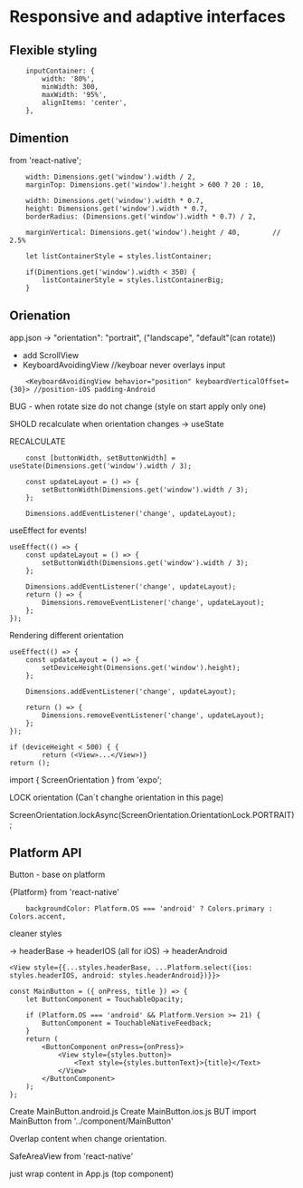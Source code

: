 # Responsive and adaptive interfaces

## Flexible styling

```
	inputContainer: {
		width: '80%',
		minWidth: 300,
		maxWidth: '95%',
		alignItems: 'center',
	},
```

## Dimention

from 'react-native';

```
	width: Dimensions.get('window').width / 2,
	marginTop: Dimensions.get('window').height > 600 ? 20 : 10,

	width: Dimensions.get('window').width * 0.7,
	height: Dimensions.get('window').width * 0.7,
	borderRadius: (Dimensions.get('window').width * 0.7) / 2,

	marginVertical: Dimensions.get('window').height / 40,        // 2.5%

	let listContainerStyle = styles.listContainer;

	if(Dimentions.get('window').width < 350) {
		listContainerStyle = styles.listContainerBig;
	}
```

## Orienation

app.json -> "orientation": "portrait", ("landscape", "default"(can rotate))

- add ScrollView
- KeyboardAvoidingView //keyboar never overlays input

```
	<KeyboardAvoidingView behavior="position" keyboardVerticalOffset={30}> //position-iOS padding-Android
```

BUG - when rotate size do not change (style on start apply only one)

SHOLD recalculate when orientation changes
-> useState

RECALCULATE

```
	const [buttonWidth, setButtonWidth] = useState(Dimensions.get('window').width / 3);

	const updateLayout = () => {
		setButtonWidth(Dimensions.get('window').width / 3);
	};

	Dimensions.addEventListener('change', updateLayout);
```

useEffect for events!

```
useEffect(() => {
	const updateLayout = () => {
		setButtonWidth(Dimensions.get('window').width / 3);
	};

	Dimensions.addEventListener('change', updateLayout);
	return () => {
		Dimensions.removeEventListener('change', updateLayout);
	};
});
```

Rendering different orientation

```
useEffect(() => {
	const updateLayout = () => {
		setDeviceHeight(Dimensions.get('window').height);
	};

	Dimensions.addEventListener('change', updateLayout);

	return () => {
		Dimensions.removeEventListener('change', updateLayout);
	};
});

if (deviceHeight < 500) { {
		return (<View>...</View>)}
return ();
```

import { ScreenOrientation } from 'expo';

LOCK orientation (Can`t changhe orientation in this page)

ScreenOrientation.lockAsync(ScreenOrientation.OrientationLock.PORTRAIT);

## Platform API

Button - base on platform

{Platform} from 'react-native'

```
	backgroundColor: Platform.OS === 'android' ? Colors.primary : Colors.accent,
```

cleaner styles

-> headerBase
-> headerIOS (all for iOS)
-> headerAndroid

```
<View style={{...styles.headerBase, ...Platform.select({ios: styles.headerIOS, android: styles.headerAndroid})}}>
```

```
const MainButton = ({ onPress, title }) => {
	let ButtonComponent = TouchableOpacity;

	if (Platform.OS === 'android' && Platform.Version >= 21) {
		ButtonComponent = TouchableNativeFeedback;
	}
	return (
		<ButtonComponent onPress={onPress}>
			<View style={styles.button}>
				<Text style={styles.buttonText}>{title}</Text>
			</View>
		</ButtonComponent>
	);
};
```

Create MainButton.android.js
Create MainButton.ios.js
BUT import MainButton from '../component/MainButton'

Overlap content when change orientation.

SafeAreaView from 'react-native'

just wrap content in App.js (top component)
